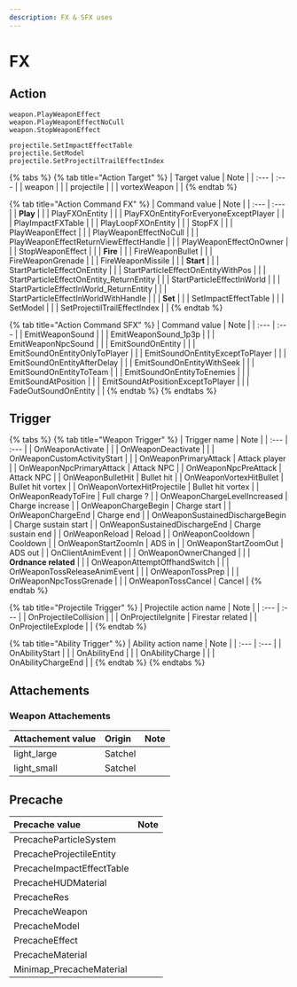 ```yaml
---
description: FX & SFX uses
---
```


# FX

## Action

```text
weapon.PlayWeaponEffect
weapon.PlayWeaponEffectNoCull
weapon.StopWeaponEffect
```

```text
projectile.SetImpactEffectTable
projectile.SetModel
projectile.SetProjectilTrailEffectIndex
```

{% tabs %}
{% tab title="Action Target" %}
| Target value | Note |
| :--- | :--- |
| weapon |  |
| projectile |  |
| vortexWeapon |  |
{% endtab %}

{% tab title="Action Command FX" %}
| Command value | Note |
| :--- | :--- |
| **Play** |  |
| PlayFXOnEntity |  |
| PlayFXOnEntityForEveryoneExceptPlayer |  |
| PlayImpactFXTable |  |
| PlayLoopFXOnEntity |  |
| StopFX |  |
| PlayWeaponEffect |  |
| PlayWeaponEffectNoCull |  |
| PlayWeaponEffectReturnViewEffectHandle |  |
| PlayWeaponEffectOnOwner |  |
| StopWeaponEffect |  |
| **Fire** |  |
| FireWeaponBullet |  |
| FireWeaponGrenade |  |
| FireWeaponMissile |  |
| **Start** |  |
| StartParticleEffectOnEntity |  |
| StartParticleEffectOnEntityWithPos |  |
| StartParticleEffectOnEntity\_ReturnEntity |  |
| StartParticleEffectInWorld |  |
| StartParticleEffectInWorld\_ReturnEntity |  |
| StartParticleEffectInWorldWithHandle |  |
| **Set** |  |
| SetImpactEffectTable |  |
| SetModel |  |
| SetProjectilTrailEffectIndex |  |
{% endtab %}

{% tab title="Action Command SFX" %}
| Command value | Note |
| :--- | :--- |
| EmitWeaponSound |  |
| EmitWeaponSound\_1p3p |  |
| EmitWeaponNpcSound |  |
| EmitSoundOnEntity |  |
| EmitSoundOnEntityOnlyToPlayer |  |
| EmitSoundOnEntityExceptToPlayer |  |
| EmitSoundOnEntityAfterDelay |  |
| EmitSoundOnEntityWithSeek |  |
| EmitSoundOnEntityToTeam |  |
| EmitSoundOnEntityToEnemies |  |
| EmitSoundAtPosition |  |
| EmitSoundAtPositionExceptToPlayer |  |
| FadeOutSoundOnEntity |  |
{% endtab %}
{% endtabs %}

## Trigger

{% tabs %}
{% tab title="Weapon Trigger" %}
| Trigger name | Note |
| :--- | :--- |
| OnWeaponActivate |  |
| OnWeaponDeactivate |  |
| OnWeaponCustomActivityStart |  |
| OnWeaponPrimaryAttack | Attack player |
| OnWeaponNpcPrimaryAttack | Attack NPC |
| OnWeaponNpcPreAttack | Attack NPC |
| OnWeaponBulletHit | Bullet hit |
| OnWeaponVortexHitBullet | Bullet hit vortex |
| OnWeaponVortexHitProjectile | Bullet hit vortex |
| OnWeaponReadyToFire | Full charge ? |
| OnWeaponChargeLevelIncreased | Charge increase |
| OnWeaponChargeBegin | Charge start |
| OnWeaponChargeEnd | Charge end |
| OnWeaponSustainedDischargeBegin | Charge sustain start |
| OnWeaponSustainedDischargeEnd | Charge sustain end |
| OnWeaponReload | Reload |
| OnWeaponCooldown | Cooldown |
| OnWeaponStartZoomIn | ADS in |
| OnWeaponStartZoomOut | ADS out |
| OnClientAnimEvent |  |
| OnWeaponOwnerChanged |  |
| **Ordnance related** |  |
| OnWeaponAttemptOffhandSwitch |  |
| OnWeaponTossReleaseAnimEvent |  |
| OnWeaponTossPrep |  |
| OnWeaponNpcTossGrenade |  |
| OnWeaponTossCancel | Cancel |
{% endtab %}

{% tab title="Projectile Trigger" %}
| Projectile action name | Note |
| :--- | :--- |
| OnProjectileCollision |  |
| OnProjectileIgnite | Firestar related |
| OnProjectileExplode |  |
{% endtab %}

{% tab title="Ability Trigger" %}
| Ability action name | Note |
| :--- | :--- |
| OnAbilityStart |  |
| OnAbilityEnd |  |
| OnAbilityCharge |  |
| OnAbilityChargeEnd |  |
{% endtab %}
{% endtabs %}

## Attachements

### Weapon Attachements

| Attachement value | Origin | Note |
| :--- | :--- | :--- |
| light\_large | Satchel |  |
| light\_small | Satchel |  |

## Precache

| Precache value | Note |
| :--- | :--- |
| PrecacheParticleSystem |  |
| PrecacheProjectileEntity |  |
| PrecacheImpactEffectTable |  |
| PrecacheHUDMaterial |  |
| PrecacheRes |  |
| PrecacheWeapon |  |
| PrecacheModel |  |
| PrecacheEffect |  |
| PrecacheMaterial |  |
| Minimap\_PrecacheMaterial |  |

